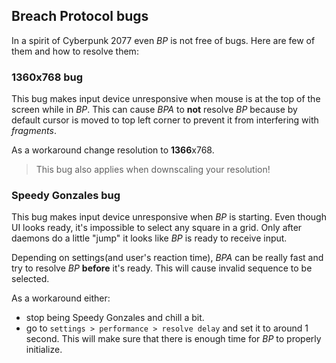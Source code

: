 ## Breach Protocol bugs

In a spirit of Cyberpunk 2077 even _BP_ is not free of bugs. Here are few of them and how to resolve them:

### 1360x768 bug

This bug makes input device unresponsive when mouse is at the top of the screen while in _BP_. This can cause _BPA_ to **not** resolve _BP_ because by default cursor is moved to top left corner to prevent it from interfering with _fragments_.

As a workaround change resolution to **1366**x768.

> This bug also applies when downscaling your resolution!

### Speedy Gonzales bug

This bug makes input device unresponsive when _BP_ is starting. Even though UI looks ready, it's impossible to select any square in a grid. Only after daemons do a little "jump" it looks like _BP_ is ready to receive input.

Depending on settings(and user's reaction time), _BPA_ can be really fast and try to resolve _BP_ **before** it's ready. This will cause invalid sequence to be selected.

As a workaround either:

- stop being Speedy Gonzales and chill a bit.
- go to `settings > performance > resolve delay` and set it to around 1 second. This will make sure that there is enough time for _BP_ to properly initialize.
